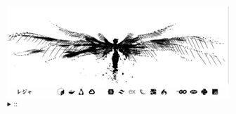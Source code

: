 <img src="./banner.png">
<details><summary> :: </summary>
<!--START_SECTION:waka-->

```
From: 09 August 2024 - To: 20 August 2025

Total Time: 1,717 hrs 34 mins

Python                     415 hrs 41 mins //////-------------------   22.41 %
PHP                        371 hrs 49 mins /////--------------------   20.05 %
Markdown                   219 hrs 42 mins ///----------------------   11.85 %
Other                      137 hrs 6 mins  //-----------------------   07.39 %
```

<!--END_SECTION:waka-->
</details>
